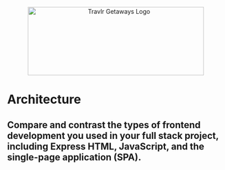 <p align="center">
  <img width="409" height="159" alt="Travlr Getaways Logo" src="https://github.com/user-attachments/assets/fe505d80-ef87-41bc-9e32-25af69f3c50d" />
</p>

# Architecture 
## Compare and contrast the types of frontend development you used in your full stack project, including Express HTML, JavaScript, and the single-page application (SPA).

